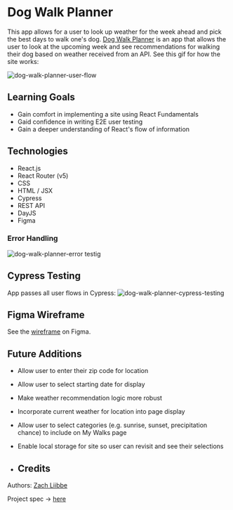 # Dog Walk Planner
This app allows for a user to look up weather for the week ahead and pick the best days to walk one's dog. [Dog Walk Planner](https://weather-walker.herokuapp.com/) is an app that allows the user to look at the upcoming week and see recommendations for walking their dog based on weather received from an API. See this gif for how the site works:

![dog-walk-planner-user-flow](https://user-images.githubusercontent.com/63659270/165007351-99d65803-ed0c-4621-901b-281e9b5744fb.gif)

## Learning Goals
* Gain comfort in implementing a site using React Fundamentals
* Gaid confidence in writing E2E user testing
* Gain a deeper understanding of React's flow of information

## Technologies
* React.js
* React Router (v5)
* CSS
* HTML / JSX
* Cypress
* REST API
* DayJS
* Figma

### Error Handling

![dog-walk-planner-error testig](https://user-images.githubusercontent.com/63659270/165007363-ee85c748-27b3-4883-af2a-d3beddb0cf69.gif)


## Cypress Testing

App passes all user flows in Cypress:
![dog-walk-planner-cypress-testing](https://user-images.githubusercontent.com/63659270/165018884-ba5397f3-ccb1-4ee1-af15-8b21aae2477d.gif)

## Figma Wireframe

See the [wireframe](https://www.figma.com/file/Aq7DLHl5hxPLkK8JkoGku4/Dog-Walker-Planner?node-id=0%3A1) on Figma.

## Future Additions
* Allow user to enter their zip code for location
* Allow user to select starting date for display
* Make weather recommendation logic more robust
* Incorporate current weather for location into page display
* Allow user to select categories (e.g. sunrise, sunset, precipitation chance) to include on My Walks page
* Enable local storage for site so user can revisit and see their selections

* ## Credits
Authors: [Zach Liibbe](https://github.com/zliibbe)


Project spec -> [here](https://frontend.turing.edu/projects/module-3/showcase.html)
